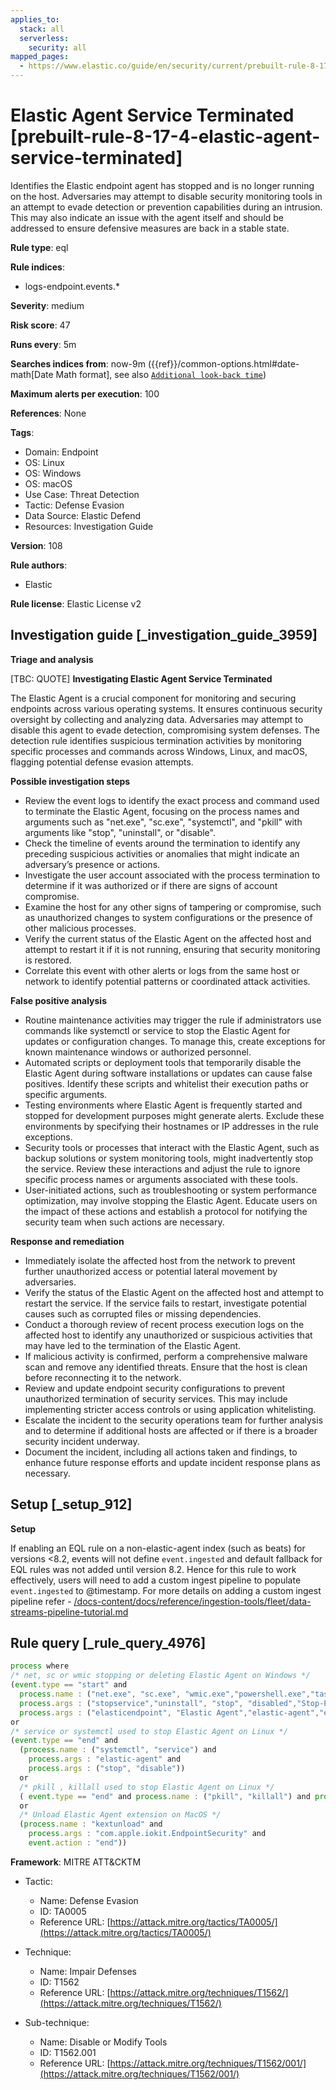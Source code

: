 ```yaml
---
applies_to:
  stack: all
  serverless:
    security: all
mapped_pages:
  - https://www.elastic.co/guide/en/security/current/prebuilt-rule-8-17-4-elastic-agent-service-terminated.html
---
```


# Elastic Agent Service Terminated [prebuilt-rule-8-17-4-elastic-agent-service-terminated]

Identifies the Elastic endpoint agent has stopped and is no longer running on the host. Adversaries may attempt to disable security monitoring tools in an attempt to evade detection or prevention capabilities during an intrusion. This may also indicate an issue with the agent itself and should be addressed to ensure defensive measures are back in a stable state.

**Rule type**: eql

**Rule indices**:

* logs-endpoint.events.*

**Severity**: medium

**Risk score**: 47

**Runs every**: 5m

**Searches indices from**: now-9m ({{ref}}/common-options.html#date-math[Date Math format], see also [`Additional look-back time`](docs-content://solutions/security/detect-and-alert/create-detection-rule.md#rule-schedule))

**Maximum alerts per execution**: 100

**References**: None

**Tags**:

* Domain: Endpoint
* OS: Linux
* OS: Windows
* OS: macOS
* Use Case: Threat Detection
* Tactic: Defense Evasion
* Data Source: Elastic Defend
* Resources: Investigation Guide

**Version**: 108

**Rule authors**:

* Elastic

**Rule license**: Elastic License v2

## Investigation guide [_investigation_guide_3959]

**Triage and analysis**

[TBC: QUOTE]
**Investigating Elastic Agent Service Terminated**

The Elastic Agent is a crucial component for monitoring and securing endpoints across various operating systems. It ensures continuous security oversight by collecting and analyzing data. Adversaries may attempt to disable this agent to evade detection, compromising system defenses. The detection rule identifies suspicious termination activities by monitoring specific processes and commands across Windows, Linux, and macOS, flagging potential defense evasion attempts.

**Possible investigation steps**

* Review the event logs to identify the exact process and command used to terminate the Elastic Agent, focusing on the process names and arguments such as "net.exe", "sc.exe", "systemctl", and "pkill" with arguments like "stop", "uninstall", or "disable".
* Check the timeline of events around the termination to identify any preceding suspicious activities or anomalies that might indicate an adversary’s presence or actions.
* Investigate the user account associated with the process termination to determine if it was authorized or if there are signs of account compromise.
* Examine the host for any other signs of tampering or compromise, such as unauthorized changes to system configurations or the presence of other malicious processes.
* Verify the current status of the Elastic Agent on the affected host and attempt to restart it if it is not running, ensuring that security monitoring is restored.
* Correlate this event with other alerts or logs from the same host or network to identify potential patterns or coordinated attack activities.

**False positive analysis**

* Routine maintenance activities may trigger the rule if administrators use commands like systemctl or service to stop the Elastic Agent for updates or configuration changes. To manage this, create exceptions for known maintenance windows or authorized personnel.
* Automated scripts or deployment tools that temporarily disable the Elastic Agent during software installations or updates can cause false positives. Identify these scripts and whitelist their execution paths or specific arguments.
* Testing environments where Elastic Agent is frequently started and stopped for development purposes might generate alerts. Exclude these environments by specifying their hostnames or IP addresses in the rule exceptions.
* Security tools or processes that interact with the Elastic Agent, such as backup solutions or system monitoring tools, might inadvertently stop the service. Review these interactions and adjust the rule to ignore specific process names or arguments associated with these tools.
* User-initiated actions, such as troubleshooting or system performance optimization, may involve stopping the Elastic Agent. Educate users on the impact of these actions and establish a protocol for notifying the security team when such actions are necessary.

**Response and remediation**

* Immediately isolate the affected host from the network to prevent further unauthorized access or potential lateral movement by adversaries.
* Verify the status of the Elastic Agent on the affected host and attempt to restart the service. If the service fails to restart, investigate potential causes such as corrupted files or missing dependencies.
* Conduct a thorough review of recent process execution logs on the affected host to identify any unauthorized or suspicious activities that may have led to the termination of the Elastic Agent.
* If malicious activity is confirmed, perform a comprehensive malware scan and remove any identified threats. Ensure that the host is clean before reconnecting it to the network.
* Review and update endpoint security configurations to prevent unauthorized termination of security services. This may include implementing stricter access controls or using application whitelisting.
* Escalate the incident to the security operations team for further analysis and to determine if additional hosts are affected or if there is a broader security incident underway.
* Document the incident, including all actions taken and findings, to enhance future response efforts and update incident response plans as necessary.


## Setup [_setup_912]

**Setup**

If enabling an EQL rule on a non-elastic-agent index (such as beats) for versions <8.2, events will not define `event.ingested` and default fallback for EQL rules was not added until version 8.2. Hence for this rule to work effectively, users will need to add a custom ingest pipeline to populate `event.ingested` to @timestamp. For more details on adding a custom ingest pipeline refer - [/docs-content/docs/reference/ingestion-tools/fleet/data-streams-pipeline-tutorial.md](docs-content://reference/ingestion-tools/fleet/data-streams-pipeline-tutorial.md)


## Rule query [_rule_query_4976]

```js
process where
/* net, sc or wmic stopping or deleting Elastic Agent on Windows */
(event.type == "start" and
  process.name : ("net.exe", "sc.exe", "wmic.exe","powershell.exe","taskkill.exe","PsKill.exe","ProcessHacker.exe") and
  process.args : ("stopservice","uninstall", "stop", "disabled","Stop-Process","terminate","suspend") and
  process.args : ("elasticendpoint", "Elastic Agent","elastic-agent","elastic-endpoint"))
or
/* service or systemctl used to stop Elastic Agent on Linux */
(event.type == "end" and
  (process.name : ("systemctl", "service") and
    process.args : "elastic-agent" and
    process.args : ("stop", "disable"))
  or
  /* pkill , killall used to stop Elastic Agent on Linux */
  ( event.type == "end" and process.name : ("pkill", "killall") and process.args: "elastic-agent")
  or
  /* Unload Elastic Agent extension on MacOS */
  (process.name : "kextunload" and
    process.args : "com.apple.iokit.EndpointSecurity" and
    event.action : "end"))
```

**Framework**: MITRE ATT&CKTM

* Tactic:

    * Name: Defense Evasion
    * ID: TA0005
    * Reference URL: [https://attack.mitre.org/tactics/TA0005/](https://attack.mitre.org/tactics/TA0005/)

* Technique:

    * Name: Impair Defenses
    * ID: T1562
    * Reference URL: [https://attack.mitre.org/techniques/T1562/](https://attack.mitre.org/techniques/T1562/)

* Sub-technique:

    * Name: Disable or Modify Tools
    * ID: T1562.001
    * Reference URL: [https://attack.mitre.org/techniques/T1562/001/](https://attack.mitre.org/techniques/T1562/001/)



